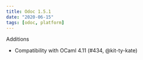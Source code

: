 ```yaml
---
title: Odoc 1.5.1
date: "2020-06-15"
tags: [odoc, platform]
---
```


Additions

- Compatibility with OCaml 4.11 (#434, @kit-ty-kate)

